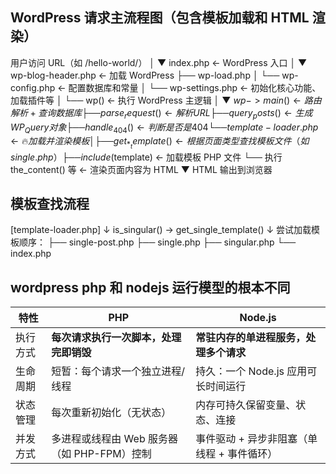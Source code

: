 ## WordPress 请求主流程图（包含模板加载和 HTML 渲染）

用户访问 URL（如 /hello-world/）
        │
        ▼
index.php                           ← WordPress 入口
        │
        ▼
wp-blog-header.php                  ← 加载 WordPress
        ├── wp-load.php
        │    └── wp-config.php      ← 配置数据库和常量
        │    └── wp-settings.php    ← 初始化核心功能、加载插件等
        │
        └── wp()                    ← 执行 WordPress 主逻辑
              │
              ▼
         $wp->main()                ← 路由解析 + 查询数据库
              ├── parse_request()     ← 解析 URL
              ├── query_posts()       ← 生成 WP_Query 对象
              ├── handle_404()        ← 判断是否是 404
              └── template-loader.php ← 🔥 加载并渲染模板
                        │
                        ├── get_*_template()       ← 根据页面类型查找模板文件（如 single.php）
                        ├── include($template)     ← 加载模板 PHP 文件
                        └── 执行 the_content() 等 ← 渲染页面内容为 HTML
        ▼
HTML 输出到浏览器


## 模板查找流程

[template-loader.php]
        ↓
is_singular()  → get_single_template()
                     ↓
     尝试加载模板顺序：
     ├── single-post.php
     ├── single.php
     ├── singular.php
     └── index.php


## wordpress php 和 nodejs 运行模型的根本不同
| 特性   | PHP                          | Node.js                  |
| ---- | ---------------------------- | ------------------------ |
| 执行方式 | **每次请求执行一次脚本，处理完即销毁**        | **常驻内存的单进程服务，处理多个请求**    |
| 生命周期 | 短暂：每个请求一个独立进程/线程             | 持久：一个 Node.js 应用可长时间运行   |
| 状态管理 | 每次重新初始化（无状态）                 | 内存可持久保留变量、状态、连接          |
| 并发方式 | 多进程或线程由 Web 服务器（如 PHP-FPM）控制 | 事件驱动 + 异步非阻塞（单线程 + 事件循环） |
